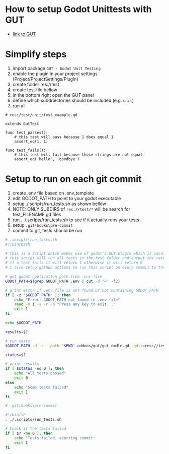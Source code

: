 # How to setup Godot Unittests with GUT

- [link to GUT](https://gut.readthedocs.io/en/9.3.1/Quick-Start.html)

# Simplify steps
1. import package `GUT - Godot Unit Testing` 
2. enable the plugin in your project settings (Project/ProjectSettings/Plugin)
2. create folder res://test
3. create test file bellow
4. in the bottom right open the GUT panel
5. define which subdriectories should be included (e.g. `unit`)
6. run all

```gdscript
# res:/test/unit/test_example.gd

extends GutTest

func test_passes():
	# this test will pass because 1 does equal 1
	assert_eq(1, 1)

func test_fails():
	# this test will fail because those strings are not equal
	assert_eq('hello', 'goodbye')
```

# Setup to run on each git commit
1. create .env file based on .env_template
2. edit GODOT_PATH to point to your godot executable
3. setup ./.scripts/run_tests.sh as shown bellow
4. NOTE:  ONLY SUBDIRS of `res://test/*` will be search for test_FILENAME.gd files
4. run . ./.scripts/run_tests.sh to see if it actually runs your tests
5. setup `.git\hooks\pre-commit`
6. commit to git, tests should be run

```bash
# .scripts\run_tests.sh
#!/bin/bash

# this is a script which makes use of godot's GUT plugin which is located in the addon folder (see README on how to install and setup GUT)
# this script will run all tests in the test folder and output the results to the console
# if a test fails it will return 1 otherwise it will return 0
# I also setup github actions to run this script on every commit to the repo

# get godot application path from .env file
GODOT_PATH=$(grep GODOT_PATH .env | cut -d '=' -f2)

# print error if .env file is not found or not containing GODOT_PATH
if [ -z "$GODOT_PATH" ]; then
    echo "Error: GODOT_PATH not found in .env file"
    read -n 1 -s -r -p "Press any key to exit..."
    exit 1
fi

echo $GODOT_PATH

results=$?

# run tests
$GODOT_PATH -d -s --path "$PWD" addons/gut/gut_cmdln.gd -gdir=res://test -gexit -ginclude_subdirs

status=$?

# print results
if [ $status -eq 0 ]; then
    echo "All tests passed"
    exit 0
else
    echo "Some tests failed"
    exit 1
fi

```

```bash
# .git\hooks\pre-commit

#!/bin/sh
. ./.scripts/run_tests.sh

# Check if the tests failed
if [ $? -ne 0 ]; then
    echo "Tests failed, aborting commit"
    exit 1
fi
```